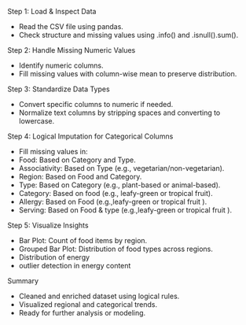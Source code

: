 Step 1: Load & Inspect Data
- Read the CSV file using pandas.
- Check structure and missing values using .info() and .isnull().sum().

 Step 2: Handle Missing Numeric Values
- Identify numeric columns.
- Fill missing values with column-wise mean to preserve distribution.

 Step 3: Standardize Data Types
- Convert specific columns to numeric if needed.
- Normalize text columns by stripping spaces and converting to lowercase.

 Step 4: Logical Imputation for Categorical Columns
- Fill missing values in:
- Food: Based on Category and Type.
- Associativity: Based on Type (e.g., vegetarian/non-vegetarian).
- Region: Based on Food and Category.
- Type: Based on Category (e.g., plant-based or animal-based).
- Category: Based on food (e.g., leafy-green or tropical fruit).
- Allergy: Based on Food (e.g.,leafy-green or tropical fruit ).
- Serving: Based on Food & type (e.g.,leafy-green or tropical fruit ).


Step 5: Visualize Insights
- Bar Plot: Count of food items by region.
- Grouped Bar Plot: Distribution of food types across regions.
- Distribution of energy
- outlier detection  in energy content

Summary
- Cleaned and enriched dataset using logical rules.
- Visualized regional and categorical trends.
- Ready for further analysis or modeling.


